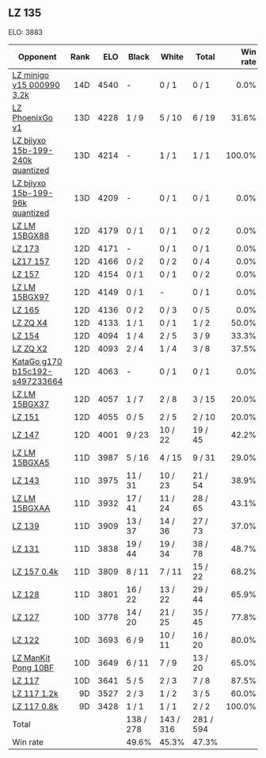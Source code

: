 ## LZ 135 ##

ELO: 3883

Opponent | Rank | ELO | Black | White | Total | Win rate
---------|-----:|----:|-------|-------|-------|-------:
[LZ minigo v15 000990 3.2k](LZ%20minigo%20v15%20000990%203.2k.md) | 14D | 4540 | - | 0 / 1 | 0 / 1 | 0.0%
[LZ PhoenixGo v1](LZ%20PhoenixGo%20v1.md) | 13D | 4228 | 1 / 9 | 5 / 10 | 6 / 19 | 31.6%
[LZ bjiyxo 15b-199-240k quantized](LZ%20bjiyxo%2015b-199-240k%20quantized.md) | 13D | 4214 | - | 1 / 1 | 1 / 1 | 100.0%
[LZ bjiyxo 15b-199-96k quantized](LZ%20bjiyxo%2015b-199-96k%20quantized.md) | 13D | 4209 | - | 0 / 1 | 0 / 1 | 0.0%
[LZ LM 15BGX88](LZ%20LM%2015BGX88.md) | 12D | 4179 | 0 / 1 | 0 / 1 | 0 / 2 | 0.0%
[LZ 173](LZ%20173.md) | 12D | 4171 | - | 0 / 1 | 0 / 1 | 0.0%
[LZ17 157](LZ17%20157.md) | 12D | 4166 | 0 / 2 | 0 / 2 | 0 / 4 | 0.0%
[LZ 157](LZ%20157.md) | 12D | 4154 | 0 / 1 | 0 / 1 | 0 / 2 | 0.0%
[LZ LM 15BGX97](LZ%20LM%2015BGX97.md) | 12D | 4149 | 0 / 1 | - | 0 / 1 | 0.0%
[LZ 165](LZ%20165.md) | 12D | 4136 | 0 / 2 | 0 / 3 | 0 / 5 | 0.0%
[LZ ZQ X4](LZ%20ZQ%20X4.md) | 12D | 4133 | 1 / 1 | 0 / 1 | 1 / 2 | 50.0%
[LZ 154](LZ%20154.md) | 12D | 4094 | 1 / 4 | 2 / 5 | 3 / 9 | 33.3%
[LZ ZQ X2](LZ%20ZQ%20X2.md) | 12D | 4093 | 2 / 4 | 1 / 4 | 3 / 8 | 37.5%
[KataGo g170 b15c192-s497233664](KataGo%20g170%20b15c192-s497233664.md) | 12D | 4063 | - | 0 / 1 | 0 / 1 | 0.0%
[LZ LM 15BGX37](LZ%20LM%2015BGX37.md) | 12D | 4057 | 1 / 7 | 2 / 8 | 3 / 15 | 20.0%
[LZ 151](LZ%20151.md) | 12D | 4055 | 0 / 5 | 2 / 5 | 2 / 10 | 20.0%
[LZ 147](LZ%20147.md) | 12D | 4001 | 9 / 23 | 10 / 22 | 19 / 45 | 42.2%
[LZ LM 15BGXA5](LZ%20LM%2015BGXA5.md) | 11D | 3987 | 5 / 16 | 4 / 15 | 9 / 31 | 29.0%
[LZ 143](LZ%20143.md) | 11D | 3975 | 11 / 31 | 10 / 23 | 21 / 54 | 38.9%
[LZ LM 15BGXAA](LZ%20LM%2015BGXAA.md) | 11D | 3932 | 17 / 41 | 11 / 24 | 28 / 65 | 43.1%
[LZ 139](LZ%20139.md) | 11D | 3909 | 13 / 37 | 14 / 36 | 27 / 73 | 37.0%
[LZ 131](LZ%20131.md) | 11D | 3838 | 19 / 44 | 19 / 34 | 38 / 78 | 48.7%
[LZ 157 0.4k](LZ%20157%200.4k.md) | 11D | 3809 | 8 / 11 | 7 / 11 | 15 / 22 | 68.2%
[LZ 128](LZ%20128.md) | 11D | 3801 | 16 / 22 | 13 / 22 | 29 / 44 | 65.9%
[LZ 127](LZ%20127.md) | 10D | 3778 | 14 / 20 | 21 / 25 | 35 / 45 | 77.8%
[LZ 122](LZ%20122.md) | 10D | 3693 | 6 / 9 | 10 / 11 | 16 / 20 | 80.0%
[LZ ManKit Pong 10BF](LZ%20ManKit%20Pong%2010BF.md) | 10D | 3649 | 6 / 11 | 7 / 9 | 13 / 20 | 65.0%
[LZ 117](LZ%20117.md) | 10D | 3641 | 5 / 5 | 2 / 3 | 7 / 8 | 87.5%
[LZ 117 1.2k](LZ%20117%201.2k.md) | 9D | 3527 | 2 / 3 | 1 / 2 | 3 / 5 | 60.0%
[LZ 117 0.8k](LZ%20117%200.8k.md) | 9D | 3428 | 1 / 1 | 1 / 1 | 2 / 2 | 100.0%
Total | | | 138 / 278 | 143 / 316 | 281 / 594 | 
Win rate| | | 49.6% | 45.3% | 47.3% | 
